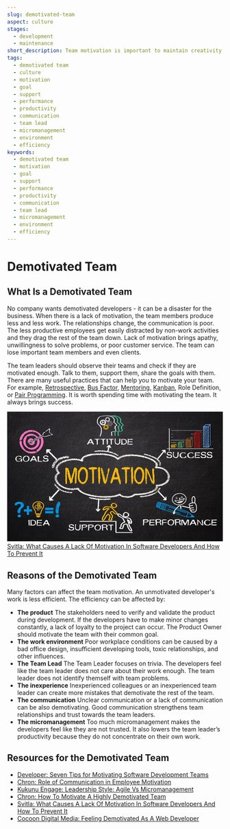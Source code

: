 ```yaml
---
slug: demotivated-team
aspect: culture
stages:
  - development
  - maintenance
short_description: Team motivation is important to maintain creativity. Employee dissatisfaction can be caused by many factors. The team leader’s job is to motivate the team and therefore create a productive climate.
tags:
  - demotivated team
  - culture
  - motivation
  - goal
  - support
  - performance
  - productivity
  - communication
  - team lead
  - micromanagement
  - environment
  - efficiency
keywords:
  - demotivated team
  - motivation
  - goal
  - support
  - performance
  - productivity
  - communication
  - team lead
  - micromanagement
  - environment
  - efficiency
---
```


# Demotivated Team

## What Is a Demotivated Team
No company wants demotivated developers - it can be a disaster for the business. When there is a lack of motivation, the team members produce less and less work. The relationships change, the communication is poor. The less productive employees get easily distracted by non-work activities and they drag the rest of the team down. Lack of motivation brings apathy, unwillingness to solve problems, or poor customer service. The team can lose important team members and even clients.

The team leaders should observe their teams and check if they are motivated enough. Talk to them, support them, share the goals with them. There are many useful practices that can help you to motivate your team. For example, [Retrospective](/practices/retrospective), [Bus Factor](/practices/bus-factor), [Mentoring](/practices/mentoring), [Kanban](/practices/kanban), Role Definition, or [Pair Programming](/practices/pair-programming). It is worth spending time with motivating the team. It always brings success.


![Demotivated Team](../files/demotivated_team.jpg)
[Svitla: What Causes A Lack Of Motivation In Software Developers And How To Prevent It](https://svitla.com/blog/what-causes-a-lack-of-motivation-in-software-developers-and-how-to-prevent-it)

## Reasons of the Demotivated Team
Many factors can affect the team motivation. An unmotivated developer's work is less efficient. The efficiency can be affected by:
- **The product**
  The stakeholders need to verify and validate the product during development. If the developers have to make minor changes constantly, a lack of loyalty to the project can occur. The Product Owner should motivate the team with their common goal.
- **The work environment**
  Poor workplace conditions can be caused by a bad office design, insufficient developing tools, toxic relationships, and other influences.
- **The Team Lead**
  The Team Leader focuses on trivia. The developers feel like the team leader does not care about their work enough. The team leader does not identify themself with team problems.
- **The inexperience**
  Inexperienced colleagues or an inexperienced team leader can create more mistakes that demotivate the rest of the team.
- **The communication**
Unclear communication or a lack of communication can be also demotivating. Good communication strengthens team relationships and trust towards the team leaders.
- **The micromanagement**
Too much micromanagement makes the developers feel like they are not trusted. It also lowers the team leader’s productivity because they do not concentrate on their own work.

## Resources for the Demotivated Team
- [Developer: Seven Tips for Motivating Software Development Teams](https://www.developer.com/mgmt/seven-tips-for-motivating-software-development-teams.html)
- [Chron: Role of Communication in Employee Motivation](https://smallbusiness.chron.com/role-communication-employee-motivation-11914.html)
- [Kukunu Engage: Leadership Style: Agile Vs Micromanagement](https://engage.kununu.com/en/blog/leadership-style-agile-vs-micromanagement/)
- [Chron: How To Motivate A Highly Demotivated Team](https://smallbusiness.chron.com/motivate-highly-demotivated-team-78572.html)
- [Svitla: What Causes A Lack Of Motivation In Software Developers And How To Prevent It](https://svitla.com/blog/what-causes-a-lack-of-motivation-in-software-developers-and-how-to-prevent-it)
- [Cocoon Digital Media: Feeling Demotivated As A Web Developer](https://createdbycocoon.com/post/feeling-demotivated-web-developer)
